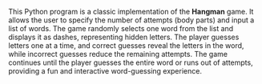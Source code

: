 This Python program is a classic implementation of the **Hangman** game. It allows the user to specify the number of attempts (body parts) and input a list of words. The game randomly selects one word from the list and displays it as dashes, representing hidden letters. The player guesses letters one at a time, and correct guesses reveal the letters in the word, while incorrect guesses reduce the remaining attempts. The game continues until the player guesses the entire word or runs out of attempts, providing a fun and interactive word-guessing experience.
